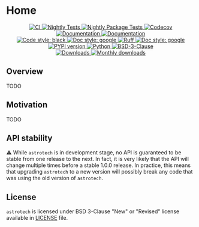 # Home

<p align="center">
    <a href="https://github.com/durandtibo/astrotech/actions">
        <img alt="CI" src="https://github.com/durandtibo/astrotech/workflows/CI/badge.svg">
    </a>
    <a href="https://github.com/durandtibo/astrotech/actions">
        <img alt="Nightly Tests" src="https://github.com/durandtibo/astrotech/workflows/Nightly%20Tests/badge.svg">
    </a>
    <a href="https://github.com/durandtibo/astrotech/actions">
        <img alt="Nightly Package Tests" src="https://github.com/durandtibo/astrotech/workflows/Nightly%20Package%20Tests/badge.svg">
    </a>
    <a href="https://codecov.io/gh/durandtibo/astrotech">
        <img alt="Codecov" src="https://codecov.io/gh/durandtibo/astrotech/branch/main/graph/badge.svg">
    </a>
    <br/>
    <a href="https://durandtibo.github.io/astrotech/">
        <img alt="Documentation" src="https://github.com/durandtibo/astrotech/workflows/Documentation%20(stable)/badge.svg">
    </a>
    <a href="https://durandtibo.github.io/astrotech/">
        <img alt="Documentation" src="https://github.com/durandtibo/astrotech/workflows/Documentation%20(unstable)/badge.svg">
    </a>
    <br/>
    <a href="https://github.com/psf/black">
        <img  alt="Code style: black" src="https://img.shields.io/badge/code%20style-black-000000.svg">
    </a>
    <a href="https://google.github.io/styleguide/pyguide.html#s3.8-comments-and-docstrings">
        <img  alt="Doc style: google" src="https://img.shields.io/badge/%20style-google-3666d6.svg">
    </a>
    <a href="https://github.com/astral-sh/ruff">
        <img src="https://img.shields.io/endpoint?url=https://raw.githubusercontent.com/astral-sh/ruff/main/assets/badge/v2.json" alt="Ruff" style="max-width:100%;">
    </a>
    <a href="https://github.com/guilatrova/tryceratops">
        <img  alt="Doc style: google" src="https://img.shields.io/badge/try%2Fexcept%20style-tryceratops%20%F0%9F%A6%96%E2%9C%A8-black">
    </a>
    <br/>
    <a href="https://pypi.org/project/astrotech/">
        <img alt="PYPI version" src="https://img.shields.io/pypi/v/astrotech">
    </a>
    <a href="https://pypi.org/project/astrotech/">
        <img alt="Python" src="https://img.shields.io/pypi/pyversions/astrotech.svg">
    </a>
    <a href="https://opensource.org/licenses/BSD-3-Clause">
        <img alt="BSD-3-Clause" src="https://img.shields.io/pypi/l/astrotech">
    </a>
    <br/>
    <a href="https://pepy.tech/project/astrotech">
        <img  alt="Downloads" src="https://static.pepy.tech/badge/astrotech">
    </a>
    <a href="https://pepy.tech/project/astrotech">
        <img  alt="Monthly downloads" src="https://static.pepy.tech/badge/astrotech/month">
    </a>
    <br/>
</p>

## Overview

TODO

## Motivation

TODO

## API stability

:warning: While `astrotech` is in development stage, no API is guaranteed to be stable from one
release to the next. In fact, it is very likely that the API will change multiple times before a
stable 1.0.0 release. In practice, this means that upgrading `astrotech` to a new version will
possibly break any code that was using the old version of `astrotech`.

## License

`astrotech` is licensed under BSD 3-Clause "New" or "Revised" license available
in [LICENSE](https://github.com/durandtibo/astrotech/blob/main/LICENSE) file.
